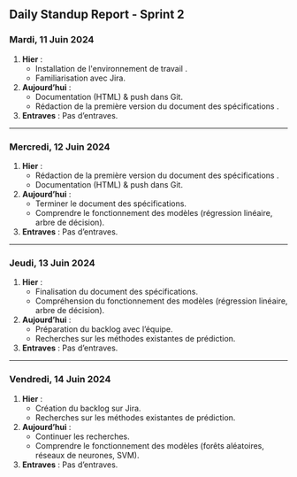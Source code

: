 ## Daily Standup Report - Sprint 2

### Mardi, 11 Juin 2024

1. **Hier** :
   - Installation de l'environnement de travail .
   - Familiarisation avec Jira.
2. **Aujourd’hui** :
   - Documentation (HTML) & push dans Git.
   - Rédaction de la première version du document des spécifications .
3. **Entraves** : Pas d’entraves.

---

### Mercredi, 12 Juin 2024

1. **Hier** :
   - Rédaction de la première version du document des spécifications .
   - Documentation (HTML) & push dans Git.
2. **Aujourd’hui** :
   - Terminer le document des spécifications.
   - Comprendre le fonctionnement des modèles (régression linéaire, arbre de décision).
3. **Entraves** : Pas d’entraves.

---

### Jeudi, 13 Juin 2024

1. **Hier** :
   - Finalisation du document des spécifications.
   - Compréhension du fonctionnement des modèles (régression linéaire, arbre de décision).
2. **Aujourd’hui** :
   - Préparation du backlog avec l’équipe.
   - Recherches sur les méthodes existantes de prédiction.
3. **Entraves** : Pas d’entraves.

---

### Vendredi, 14 Juin 2024

1. **Hier** :
   - Création du backlog sur Jira.
   - Recherches sur les méthodes existantes de prédiction.
2. **Aujourd’hui** :
   - Continuer les recherches.
   - Comprendre le fonctionnement des modèles (forêts aléatoires, réseaux de neurones, SVM).
3. **Entraves** : Pas d’entraves.
